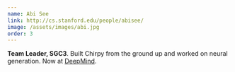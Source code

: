 ```yaml
---
name: Abi See 
link: http://cs.stanford.edu/people/abisee/
image: /assets/images/abi.jpg
order: 3
---
```

**Team Leader, SGC3**. Built Chirpy from the ground up and worked on neural generation. Now at [DeepMind](https://www.deepmind.com/).
